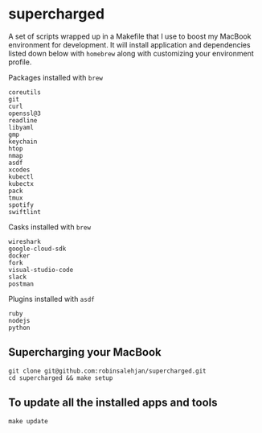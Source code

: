 # supercharged
A set of scripts wrapped up in a Makefile that I use to boost my MacBook environment for development. It will install application and dependencies listed down below with `homebrew` along with customizing your environment profile.

Packages installed with `brew`
```
coreutils
git
curl
openssl@3
readline
libyaml
gmp
keychain
htop
nmap
asdf
xcodes
kubectl
kubectx
pack
tmux
spotify
swiftlint
```

Casks installed with `brew`
```
wireshark
google-cloud-sdk
docker
fork
visual-studio-code
slack
postman
```

Plugins installed with `asdf`
```
ruby
nodejs
python
```

## Supercharging your MacBook
```
git clone git@github.com:robinsalehjan/supercharged.git
cd supercharged && make setup
```

## To update all the installed apps and tools
```
make update
```
